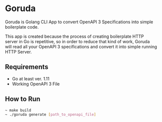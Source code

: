 # Goruda

Goruda is Golang CLI App to convert OpenAPI 3 Specifications
into simple boilerplate code. 

This app is created because the process of creating boilerplate 
HTTP server in Go is repetitive, so in order to reduce that kind of work, 
Goruda will read all your OpenAPI 3 specifications and convert it
into simple running HTTP Server.

## Requirements

- Go at least ver. 1.11
- Working OpenAPI 3 File

## How to Run

```bash
~ make build
~ ./goruda generate [path_to_openapi_file]
```

